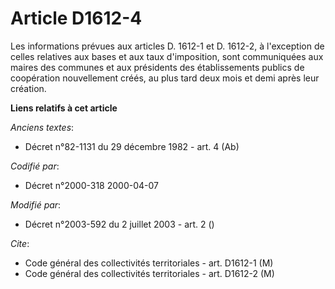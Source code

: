# Article D1612-4

Les informations prévues aux articles D. 1612-1 et D. 1612-2, à l'exception de celles relatives aux bases et aux taux
d'imposition, sont communiquées aux maires des communes et aux présidents des établissements publics de coopération
nouvellement créés, au plus tard deux mois et demi après leur création.

**Liens relatifs à cet article**

_Anciens textes_:

  - Décret n°82-1131 du 29 décembre 1982 - art. 4 (Ab)

_Codifié par_:

  - Décret n°2000-318 2000-04-07

_Modifié par_:

  - Décret n°2003-592 du 2 juillet 2003 - art. 2 ()

_Cite_:

  - Code général des collectivités territoriales - art. D1612-1 (M)
  - Code général des collectivités territoriales - art. D1612-2 (M)
